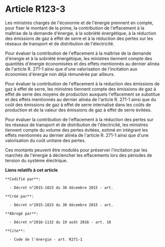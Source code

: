 # Article R123-3

Les ministres chargés de l'économie et de l'énergie prennent en compte, pour fixer le montant de la prime, la contribution de
l'effacement à la maîtrise de la demande d'énergie, à la sobriété énergétique, à la réduction des émissions de gaz à effet de
serre et à la réduction des pertes sur les réseaux de transport et de distribution de l'électricité. 

Pour évaluer la contribution de l'effacement à la maîtrise de la demande d'énergie et à la sobriété énergétique, les
ministres tiennent compte des quantités d'énergie économisées et des effets mentionnés au dernier alinéa de l'article R.
271-1 ainsi que d'une valorisation de l'incitation aux économies d'énergie non déjà rémunérée par ailleurs. 

Pour évaluer la contribution de l'effacement à la réduction des émissions de gaz à effet de serre, les ministres tiennent
compte des émissions de gaz à effet de serre des moyens de production auxquels l'effacement se substitue et des effets
mentionnés au dernier alinéa de l'article R. 271-1 ainsi que du coût des émissions de gaz à effet de serre internalisé dans
les coûts de production et de la valeur des émissions de gaz à effet de serre évitées. 

Pour évaluer la contribution de l'effacement à la réduction des pertes sur les réseaux de transport et de distribution de
l'électricité, les ministres tiennent compte du volume des pertes évitées, estimé en intégrant les effets mentionnés au
dernier alinéa de l'article R. 271-1 ainsi que d'une valorisation du coût unitaire des pertes. 

Ces montants peuvent être modulés pour préserver l'incitation par les marchés de l'énergie à déclencher les effacements lors
des périodes de tension du système électrique.

**Liens relatifs à cet article**

	**Codifié par**:

	  - Décret n°2015-1823 du 30 décembre 2015 - art.

	**Créé par**:

	  - Décret n°2015-1823 du 30 décembre 2015 - art.

	**Abrogé par**:

	  - Décret n°2016-1132 du 19 août 2016 - art. 10

	**Cite**:

	  - Code de l'énergie - art. R271-1
